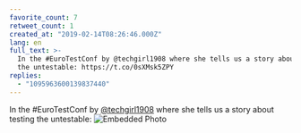 ```yaml
---
favorite_count: 7
retweet_count: 1
created_at: "2019-02-14T08:26:46.000Z"
lang: en
full_text: >-
  In the #EuroTestConf by @techgirl1908 where she tells us a story about testing
  the untestable: https://t.co/0sXMsk5ZPY
replies:
  - "1095963600139837440"
---
```


In the #EuroTestConf by [@techgirl1908](https://twitter.com/techgirl1908) where
she tells us a story about testing the untestable:
![Embedded Photo](https://twitter-media-coderbyheart.s3.eu-north-1.amazonaws.com/1095962543313567745-DzWkHWeWwAAKbga.jpg)
